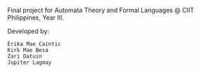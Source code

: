 Final project for Automata Theory and Formal Languages @ CIIT Philippines, Year III.

Developed by:

	Erika Mae Caintic
	Kirk Mae Besa
	Zari Datuin
	Jupiter Lagmay
